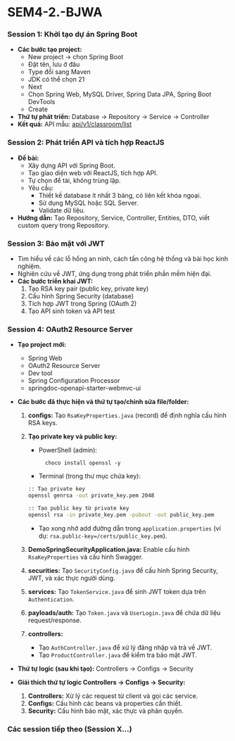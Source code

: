 # SEM4-2.-BJWA

### Session 1: Khởi tạo dự án Spring Boot

* **Các bước tạo project:**
    * New project -> chọn Spring Boot
    * Đặt tên, lưu ở đâu
    * Type đổi sang Maven
    * JDK có thể chọn 21
    * Next
    * Chọn Spring Web, MySQL Driver, Spring Data JPA, Spring Boot DevTools
    * Create
* **Thứ tự phát triển:** Database -> Repository -> Service -> Controller
* **Kết quả:** API mẫu: [api/v1/classroom/list](http://localhost:8080/api/v1/classroom/list)

### Session 2: Phát triển API và tích hợp ReactJS

* **Đề bài:**
    * Xây dựng API với Spring Boot.
    * Tạo giao diện web với ReactJS, tích hợp API.
    * Tự chọn đề tài, không trùng lặp.
    * Yêu cầu:
        * Thiết kế database ít nhất 3 bảng, có liên kết khóa ngoại.
        * Sử dụng MySQL hoặc SQL Server.
        * Validate dữ liệu.
* **Hướng dẫn:** Tạo Repository, Service, Controller, Entities, DTO, viết custom query trong Repository.

### Session 3: Bảo mật với JWT

* Tìm hiểu về các lỗ hổng an ninh, cách tấn công hệ thống và bài học kinh nghiệm.
* Nghiên cứu về JWT, ứng dụng trong phát triển phần mềm hiện đại.
* **Các bước triển khai JWT:**
    1.  Tạo RSA key pair (public key, private key)
    2.  Cấu hình Spring Security (database)
    3.  Tích hợp JWT trong Spring (OAuth 2)
    4.  Tạo API sinh token và API test

### Session 4: OAuth2 Resource Server

* **Tạo project mới:**
    * Spring Web
    * OAuth2 Resource Server
    * Dev tool
    * Spring Configuration Processor
    * springdoc-openapi-starter-webmvc-ui
* **Các bước đã thực hiện và thứ tự tạo/chỉnh sửa file/folder:**

    1.  **configs:** Tạo `RsaKeyProperties.java` (record) để định nghĩa cấu hình RSA keys.
    2.  **Tạo private key và public key:**
        * PowerShell (admin): 
            
                choco install openssl -y
        
        * Terminal (trong thư mục chứa key):

        ```bash
        :: Tạo private key
        openssl genrsa -out private_key.pem 2048

        :: Tạo public key từ private key
        openssl rsa -in private_key.pem -pubout -out public_key.pem
        ```
        * Tạo xong nhớ add đường dẫn trong `application.properties` (ví dụ: `rsa.public-key=/certs/public_key.pem`).
    3.  **DemoSpringSecurityApplication.java:** Enable cấu hình `RsaKeyProperties` và cấu hình Swagger.
    4.  **securities:** Tạo `SecurityConfig.java` để cấu hình Spring Security, JWT, và xác thực người dùng.
    5.  **services:** Tạo `TokenService.java` để sinh JWT token dựa trên `Authentication`.
    6.  **payloads/auth:** Tạo `Token.java` và `UserLogin.java` để chứa dữ liệu request/response.
    7.  **controllers:**
        * Tạo `AuthController.java` để xử lý đăng nhập và trả về JWT.
        * Tạo `ProductController.java` để kiểm tra bảo mật JWT.
* **Thứ tự logic (sau khi tạo):** Controllers -> Configs -> Security
* **Giải thích thứ tự logic Controllers -> Configs -> Security:**
    1.  **Controllers:** Xử lý các request từ client và gọi các service.
    2.  **Configs:** Cấu hình các beans và properties cần thiết.
    3.  **Security:** Cấu hình bảo mật, xác thực và phân quyền.

### Các session tiếp theo (Session X...)